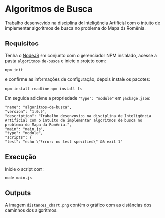 # Algoritmos de Busca

Trabalho desenvovido na disciplina de Inteligência Artificial com o intuito de implementar algoritmos de busca no problema do Mapa da Romênia.

## Requisitos

Tenha o [NodeJS](https://nodejs.org/en/download/) em conjunto com o gerenciador NPM instalado, acesse a pasta `algoritmos-de-busca` e inicie o projeto com:

`npm init`

e confirme as informações de configuração, depois instale os pacotes:

`npm install readline`
`npm install fs`

Em seguida adicione a propriedade `"type": "module"` em `package.json`:

    
    "name": "algoritmos-de-busca",  
    "version": "1.0.0",
    "description": "Trabalho desenvovido na disciplina de Inteligência Artificial com o intuito de implementar algoritmos de busca no problema do Mapa da Romênia.",
    "main": "main.js",
    "type": "module",
    "scripts": {
    "test": "echo \"Error: no test specified\" && exit 1"
    

## Execução 

Inicie o script com:

`node main.js`

## Outputs

A imagem `distances_chart.png` contém o gráfico com as distâncias dos caminhos dos algoritmos.  
